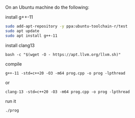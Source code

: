 On an Ubuntu machine do the following:

install g++-11

```bash
sudo add-apt-repository -y ppa:ubuntu-toolchain-r/test
sudo apt update
sudo apt install g++-11
```

install clang13

```console
bash -c "$(wget -O - https://apt.llvm.org/llvm.sh)"
```

compile

```console
g++-11 -std=c++20 -O3 -m64 prog.cpp -o prog -lpthread
```

or

```console
clang-13 -std=c++20 -O3 -m64 prog.cpp -o prog -lpthread
```

run it

```console
./prog
```
